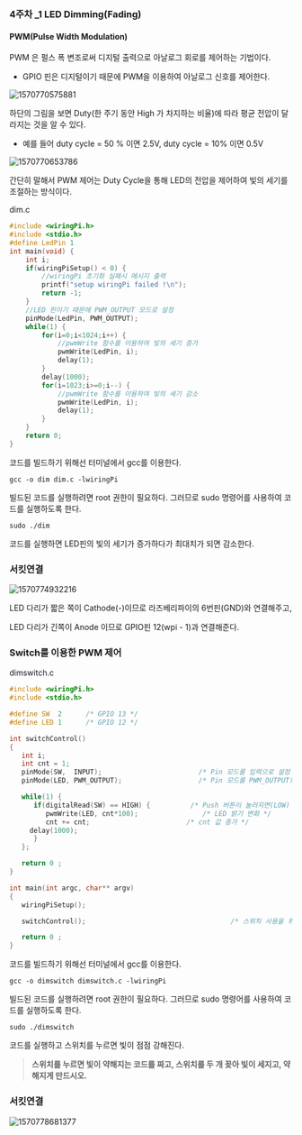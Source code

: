 ### 4주차 _1 LED Dimming(Fading)

#### PWM(Pulse Width Modulation)

PWM 은 펄스 폭 변조로써 디지털 출력으로 아날로그 회로를 제어하는 기법이다.

* GPIO 핀은 디지털이기 때문에 PWM을 이용하여 아날로그 신호를 제어한다.

![1570770575881](C:\Users\MS\AppData\Roaming\Typora\typora-user-images\1570770575881.png)

하단의 그림을 보면 Duty(한 주기 동안 High 가 차지하는 비율)에 따라 평균 전압이 달라지는 것을 알 수 있다. 

* 예를 들어 duty cycle = 50 % 이면 2.5V, duty cycle = 10% 이면 0.5V

![1570770653786](C:\Users\MS\AppData\Roaming\Typora\typora-user-images\1570770653786.png)



간단히 말해서 PWM 제어는 Duty Cycle을 통해 LED의 전압을 제어하여 빛의 세기를 조절하는 방식이다.

dim.c

```C
#include <wiringPi.h>
#include <stdio.h>
#define LedPin 1
int main(void) { 
	int i;
	if(wiringPiSetup() < 0) {
        //wiringPi 초기화 실패시 메시지 출력
        printf("setup wiringPi failed !\n");
        return -1;
    }
    //LED 핀이기 때문에 PWM_OUTPUT 모드로 설정
    pinMode(LedPin, PWM_OUTPUT);
    while(1) { 
        for(i=0;i<1024;i++) { 
            //pwmWrite 함수를 이용하여 빛의 세기 증가
            pwmWrite(LedPin, i); 
            delay(1); 
        } 
        delay(1000); 				
        for(i=1023;i>=0;i--) { 
            //pwmWrite 함수를 이용하여 빛의 세기 감소
            pwmWrite(LedPin, i); 
            delay(1); 
        }
    } 
    return 0;
}

```

 코드를 빌드하기 위해선 터미널에서 gcc를 이용한다.

```
gcc -o dim dim.c -lwiringPi
```

빌드된 코드를 실행하려면 root 권한이 필요하다. 그러므로 sudo 명령어를 사용하여 코드를 실행하도록 한다.

```
sudo ./dim
```

코드를 실행하면 LED핀의 빛의 세기가 증가하다가 최대치가 되면 감소한다.



### 서킷연결

![1570774932216](C:\Users\MS\AppData\Roaming\Typora\typora-user-images\1570774932216.png)

LED 다리가 짧은 쪽이 Cathode(-)이므로 라즈베리파이의 6번핀(GND)와 연결해주고, 

LED 다리가 긴쪽이 Anode 이므로 GPIO핀 12(wpi - 1)과 연결해준다.



### Switch를 이용한 PWM 제어

dimswitch.c

```c
#include <wiringPi.h>
#include <stdio.h>

#define SW  2      /* GPIO 13 */
#define LED 1      /* GPIO 12 */

int switchControl()
{
   int i;
   int cnt = 1;
   pinMode(SW,  INPUT);                        /* Pin 모드를 입력으로 설정 */
   pinMode(LED, PWM_OUTPUT);                   /* Pin 모드를 PWM_OUTPUT으로 설정 */

   while(1) {
      if(digitalRead(SW) == HIGH) {          /* Push 버튼이 눌러지면(LOW) */
         pwmWrite(LED, cnt*100);                /* LED 밝기 변화 */
         cnt += cnt;                        /* cnt 값 증가 */
	 delay(1000);
      }
   };

   return 0 ;
}

int main(int argc, char** argv)
{
   wiringPiSetup();

   switchControl();                                    /* 스위치 사용을 위한 함수 */

   return 0 ;
}
```

 코드를 빌드하기 위해선 터미널에서 gcc를 이용한다.

```
gcc -o dimswitch dimswitch.c -lwiringPi
```

빌드된 코드를 실행하려면 root 권한이 필요하다. 그러므로 sudo 명령어를 사용하여 코드를 실행하도록 한다.

```
sudo ./dimswitch
```

코드를 실행하고 스위치를 누르면 빛이 점점 강해진다.

> **스위치를 누르면 빛이 약해지는 코드를 짜고, 스위치를 두 개 꽂아 빛이 세지고, 약해지게 만드시오.**



### 서킷연결

![1570778681377](C:\Users\MS\AppData\Roaming\Typora\typora-user-images\1570778681377.png)

